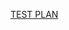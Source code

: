 [TEST PLAN](<https://docs.google.com/spreadsheets/d/1vIeR1WucqDjtImP63ANHGarsdpVzKAET/edit?usp=sharing&ouid=108282355793634064022&rtpof=true&sd=true>)
